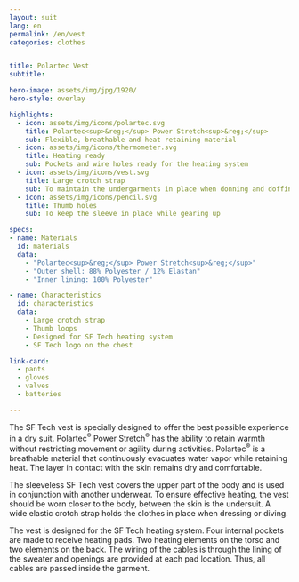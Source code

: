 ```yaml
---
layout: suit
lang: en
permalink: /en/vest
categories: clothes


title: Polartec Vest
subtitle: 

hero-image: assets/img/jpg/1920/
hero-style: overlay

highlights:
  - icon: assets/img/icons/polartec.svg
    title: Polartec<sup>&reg;</sup> Power Stretch<sup>&reg;</sup>
    sub: Flexible, breathable and heat retaining material
  - icon: assets/img/icons/thermometer.svg
    title: Heating ready
    sub: Pockets and wire holes ready for the heating system
  - icon: assets/img/icons/vest.svg
    title: Large crotch strap
    sub: To maintain the undergarments in place when donning and doffing the drysuit
  - icon: assets/img/icons/pencil.svg
    title: Thumb holes
    sub: To keep the sleeve in place while gearing up

specs:
- name: Materials
  id: materials
  data:
    - "Polartec<sup>&reg;</sup> Power Stretch<sup>&reg;</sup>"
    - "Outer shell: 88% Polyester / 12% Elastan"
    - "Inner lining: 100% Polyester"

- name: Characteristics
  id: characteristics
  data:
    - Large crotch strap
    - Thumb loops
    - Designed for SF Tech heating system
    - SF Tech logo on the chest

link-card:
  - pants
  - gloves
  - valves
  - batteries

---
```

The SF Tech vest is specially designed to offer the best possible experience in a dry suit. Polartec<sup>&reg;</sup> Power Stretch<sup>&reg;</sup> has the ability to retain warmth without restricting movement or agility during activities. Polartec<sup>&reg;</sup> is a breathable material that continuously evacuates water vapor while retaining heat. The layer in contact with the skin remains dry and comfortable.

The sleeveless SF Tech vest covers the upper part of the body and is used in conjunction with another underwear. To ensure effective heating, the vest should be worn closer to the body, between the skin is the undersuit. A wide elastic crotch strap holds the clothes in place when dressing or diving.

The vest is designed for the SF Tech heating system. Four internal pockets are made to receive heating pads. Two heating elements on the torso and two elements on the back. The wiring of the cables is through the lining of the sweater and openings are provided at each pad location. Thus, all cables are passed inside the garment.


